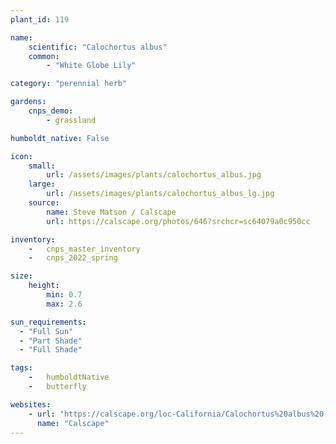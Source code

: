 ```yaml
---
plant_id: 119

name: 
    scientific: "Calochortus albus"  
    common:  
        - "White Globe Lily"    

category: "perennial herb"

gardens:
    cnps_demo:
        - grassland

humboldt_native: False

icon: 
    small: 
        url: /assets/images/plants/calochortus_albus.jpg 
    large: 
        url: /assets/images/plants/calochortus_albus_lg.jpg 
    source: 
        name: Steve Matson / Calscape 
        url: https://calscape.org/photos/646?srchcr=sc64079a0c950cc 

inventory: 
    -   cnps_master_inventory
    -   cnps_2022_spring

size:
    height: 
        min: 0.7
        max: 2.6

sun_requirements:
  - "Full Sun"
  - "Part Shade"
  - "Full Shade"

tags:  
    -   humboldtNative
    -   butterfly

websites:
    - url: "https://calscape.org/loc-California/Calochortus%20albus%20(White%20Globe%20Lily)"
      name: "Calscape"
---
```

